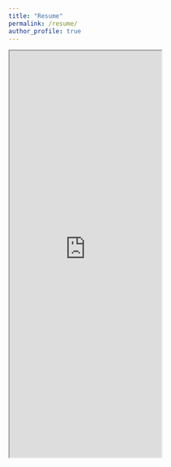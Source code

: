 ```yaml
---
title: "Resume"
permalink: /resume/
author_profile: true
---
```

<iframe src="https://mickeyfeliciano.github.io/FelicianoResume.pdf" min-width="100%" height="800"></iframe>
